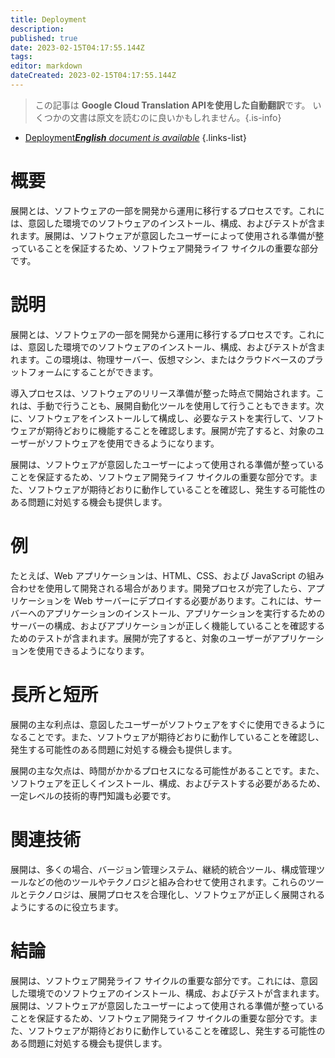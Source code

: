 ```yaml
---
title: Deployment
description: 
published: true
date: 2023-02-15T04:17:55.144Z
tags: 
editor: markdown
dateCreated: 2023-02-15T04:17:55.144Z
---
```


> この記事は **Google Cloud Translation APIを使用した自動翻訳**です。
いくつかの文書は原文を読むのに良いかもしれません。{.is-info}



- [Deployment***English** document is available*](/en/Knowledge-base/Dictionary/deployment)
{.links-list}


# 概要
展開とは、ソフトウェアの一部を開発から運用に移行するプロセスです。これには、意図した環境でのソフトウェアのインストール、構成、およびテストが含まれます。展開は、ソフトウェアが意図したユーザーによって使用される準備が整っていることを保証するため、ソフトウェア開発ライフ サイクルの重要な部分です。

# 説明
展開とは、ソフトウェアの一部を開発から運用に移行するプロセスです。これには、意図した環境でのソフトウェアのインストール、構成、およびテストが含まれます。この環境は、物理サーバー、仮想マシン、またはクラウドベースのプラットフォームにすることができます。

導入プロセスは、ソフトウェアのリリース準備が整った時点で開始されます。これは、手動で行うことも、展開自動化ツールを使用して行うこともできます。次に、ソフトウェアをインストールして構成し、必要なテストを実行して、ソフトウェアが期待どおりに機能することを確認します。展開が完了すると、対象のユーザーがソフトウェアを使用できるようになります。

展開は、ソフトウェアが意図したユーザーによって使用される準備が整っていることを保証するため、ソフトウェア開発ライフ サイクルの重要な部分です。また、ソフトウェアが期待どおりに動作していることを確認し、発生する可能性のある問題に対処する機会も提供します。

# 例
たとえば、Web アプリケーションは、HTML、CSS、および JavaScript の組み合わせを使用して開発される場合があります。開発プロセスが完了したら、アプリケーションを Web サーバーにデプロイする必要があります。これには、サーバーへのアプリケーションのインストール、アプリケーションを実行するためのサーバーの構成、およびアプリケーションが正しく機能していることを確認するためのテストが含まれます。展開が完了すると、対象のユーザーがアプリケーションを使用できるようになります。

# 長所と短所
展開の主な利点は、意図したユーザーがソフトウェアをすぐに使用できるようになることです。また、ソフトウェアが期待どおりに動作していることを確認し、発生する可能性のある問題に対処する機会も提供します。

展開の主な欠点は、時間がかかるプロセスになる可能性があることです。また、ソフトウェアを正しくインストール、構成、およびテストする必要があるため、一定レベルの技術的専門知識も必要です。

# 関連技術
展開は、多くの場合、バージョン管理システム、継続的統合ツール、構成管理ツールなどの他のツールやテクノロジと組み合わせて使用されます。これらのツールとテクノロジは、展開プロセスを合理化し、ソフトウェアが正しく展開されるようにするのに役立ちます。

# 結論
展開は、ソフトウェア開発ライフ サイクルの重要な部分です。これには、意図した環境でのソフトウェアのインストール、構成、およびテストが含まれます。展開は、ソフトウェアが意図したユーザーによって使用される準備が整っていることを保証するため、ソフトウェア開発ライフ サイクルの重要な部分です。また、ソフトウェアが期待どおりに動作していることを確認し、発生する可能性のある問題に対処する機会も提供します。